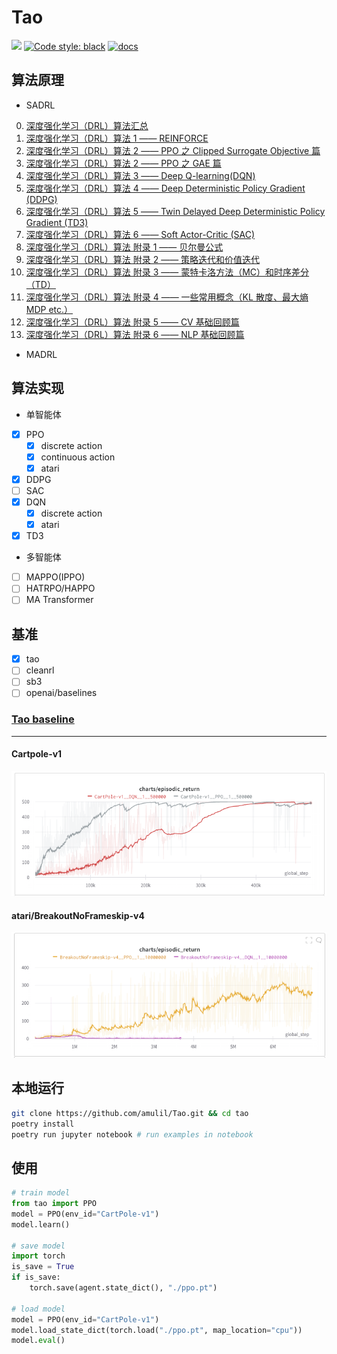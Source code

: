 # Tao

[<img src="https://img.shields.io/badge/license-MIT-blue">](https://github.com/amulil/tao)
[![Code style: black](https://img.shields.io/badge/code%20style-black-000000.svg)](https://github.com/psf/black)
[![docs](https://img.shields.io/github/deployments/vwxyzjn/cleanrl/Production?label=docs&logo=vercel)]()
## 算法原理

- SADRL
0. [深度强化学习（DRL）算法汇总](https://zhuanlan.zhihu.com/p/595383059)
1. [深度强化学习（DRL）算法 1 —— REINFORCE](https://zhuanlan.zhihu.com/p/574479257)
2. [深度强化学习（DRL）算法 2 —— PPO 之 Clipped Surrogate Objective 篇](https://zhuanlan.zhihu.com/p/574810519)
3. [深度强化学习（DRL）算法 2 —— PPO 之 GAE 篇](https://zhuanlan.zhihu.com/p/577598804)
4. [深度强化学习（DRL）算法 3 —— Deep Q-learning(DQN)](https://zhuanlan.zhihu.com/p/595728811)
5. [深度强化学习（DRL）算法 4 —— Deep Deterministic Policy Gradient (DDPG)](https://zhuanlan.zhihu.com/p/595568507)
6. [深度强化学习（DRL）算法 5 —— Twin Delayed Deep Deterministic Policy Gradient (TD3)](https://zhuanlan.zhihu.com/p/596086108)
7. [深度强化学习（DRL）算法 6 —— Soft Actor-Critic (SAC)]()
8. [深度强化学习（DRL）算法 附录 1 —— 贝尔曼公式](https://zhuanlan.zhihu.com/p/581273520)
9. [深度强化学习（DRL）算法 附录 2 —— 策略迭代和价值迭代](https://zhuanlan.zhihu.com/p/595732361)
10. [深度强化学习（DRL）算法 附录 3 —— 蒙特卡洛方法（MC）和时序差分（TD）](https://zhuanlan.zhihu.com/p/595786697)
11. [深度强化学习（DRL）算法 附录 4 —— 一些常用概念（KL 散度、最大熵 MDP etc.）](https://zhuanlan.zhihu.com/p/596733815)
12. [深度强化学习（DRL）算法 附录 5 —— CV 基础回顾篇](https://zhuanlan.zhihu.com/p/597512439)
13. [深度强化学习（DRL）算法 附录 6 —— NLP 基础回顾篇]()

- MADRL

## 算法实现
- 单智能体
- [x] PPO
  - [x] discrete action
  - [x] continuous action
  - [x] atari
- [x] DDPG
- [ ] SAC
- [x] DQN
  - [x] discrete action
  - [x] atari
- [x] TD3
- 多智能体

- [ ] MAPPO(IPPO) 
- [ ] HATRPO/HAPPO
- [ ] MA Transformer

## 基准

- [x] tao
- [ ] cleanrl
- [ ] sb3
- [ ] openai/baselines

### [Tao baseline](https://wandb.ai/amulil/tao/reports/Tao-baseline--VmlldzozMjU0OTQ3)
-------
#### Cartpole-v1
![](./docs/static/cartpole.png)
#### atari/BreakoutNoFrameskip-v4
![](./docs/static/breakout.png)

## 本地运行
```bash
git clone https://github.com/amulil/Tao.git && cd tao
poetry install
poetry run jupyter notebook # run examples in notebook
```

## 使用

```python
# train model
from tao import PPO
model = PPO(env_id="CartPole-v1")
model.learn()

# save model
import torch
is_save = True
if is_save:
    torch.save(agent.state_dict(), "./ppo.pt")
    
# load model
model = PPO(env_id="CartPole-v1")
model.load_state_dict(torch.load("./ppo.pt", map_location="cpu"))
model.eval()
```